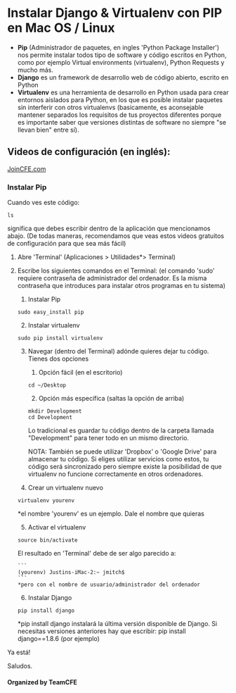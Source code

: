 # Instalar Django & Virtualenv con PIP en Mac OS  / Linux 

- **Pip** (Administrador de paquetes, en ingles 'Python Package Installer')  nos permite instalar todos tipo de software y código escritos en Python, como por ejemplo Virtual environments (virtualenv), Python Requests y mucho más.
- **Django** es un framework de desarrollo web de código abierto, escrito en Python
- **Virtualenv** es una herramienta de desarrollo en Python usada para crear entornos aislados para Python, en los que es posible instalar paquetes sin interferir con otros virtualenvs (basicamente, es aconsejable mantener separados los requisitos de tus proyectos diferentes porque es importante saber que versiones distintas de software no siempre "se llevan bien" entre sí).  


## Videos de configuración (en inglés):

[JoinCFE.com](https://codingforentrepreneurs.com/projects/start-with-windows/)

### Instalar Pip

Cuando ves este código:
```
ls
```

significa que debes escribir dentro de la aplicación que mencionamos abajo. (De todas maneras, recomendamos que veas estos videos gratuitos de configuración para que sea más fácil)

1.  Abre 'Terminal' (Aplicaciones > Utilidades*> Terminal)

2.  Escribe los siguientes comandos en el Terminal: (el comando 'sudo' requiere contraseña de administrador del ordenador. Es la misma contraseña que introduces para instalar otros programas en tu sistema)

    1. Instalar Pip
    ```
    sudo easy_install pip
    ```
    2. Instalar virtualenv
    ```
    sudo pip install virtualenv
    ```
    3. Navegar (dentro del Terminal) adónde quieres dejar tu código. Tienes dos opciones
        1. Opción fácil (en el escritorio)
        ```
        cd ~/Desktop

        ```
        2. Opción más específica (saltas la opción de arriba)
        ```
        mkdir Development
        cd Development
        ```

        Lo tradicional es guardar tu código dentro de la carpeta llamada "Development" para tener todo en un mismo directorio.

        NOTA: También se puede utilizar 'Dropbox' o 'Google Drive' para almacenar tu código. Si eliges utilizar servicios como estos, tu código será sincronizado pero siempre existe la posibilidad de que virtualenv no funcione correctamente en otros ordenadores. 

    4. Crear un virtualenv nuevo
    ```
    virtualenv yourenv
    ```
    *el nombre 'yourenv' es un ejemplo. Dale el nombre que quieras

    5. Activar el virtualenv
    ```
    source bin/activate
    ```
    El resultado en 'Terminal' debe de ser algo parecido a:

        ```
        (yourenv) Justins-iMac-2:~ jmitch$
        ```
        *pero con el nombre de usuario/administrador del ordenador


    6. Instalar Django
    ```
    pip install django
    ```
    *pip install django instalará la última versión disponible de Django. Si necesitas versiones anteriores hay que escribir: pip install django==1.8.6 (por ejemplo)


Ya está! 

Saludos.




#### Organized by TeamCFE
